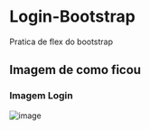 # Login-Bootstrap

Pratica de flex do bootstrap

## Imagem de como ficou

### Imagem Login
![image]("https://github.com/Liwstic/pratica-flex-3/blob/master/imagens/imgsiteboot.png?raw=true")